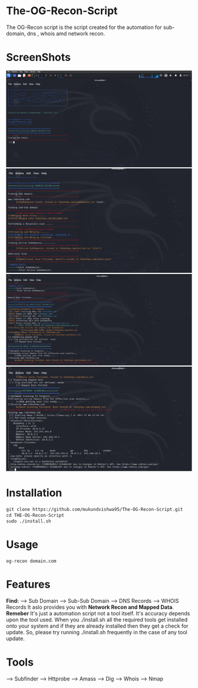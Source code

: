# The-OG-Recon-Script
The OG-Recon script is the script created for the automation for sub-domain, dns , whois amd network recon.

# ScreenShots
![images/Screenshot(38).png](https://github.com/mukundvishwa95/The-OG-Recon-Script/blob/main/images/Screenshot%20(38).png?raw=true)
![images/Screenshot(38).png](https://github.com/mukundvishwa95/The-OG-Recon-Script/blob/main/images/Screenshot%20(39).png?raw=true)
![images/Screenshot(38).png](https://github.com/mukundvishwa95/The-OG-Recon-Script/blob/main/images/Screenshot%20(40).png?raw=true)
![images/Screenshot(38).png](https://github.com/mukundvishwa95/The-OG-Recon-Script/blob/main/images/Screenshot%20(41).png?raw=true)

# Installation
```
git clone https://github.com/mukundvishwa95/The-OG-Recon-Script.git
cd THE-OG-Recon-Script
sudo ./install.sh
```
# Usage

```
og-recon domain.com
```

# Features
**Find:**
--> Sub Domain
--> Sub-Sub Domain
--> DNS Records
--> WHOIS Records
It aslo provides you with **Network Recon and Mapped Data**.
**Remeber**
It's just a automation script not a tool itself.
It's accuracy depends upon the tool used.
When you ./install.sh all the required tools get installed onto your system and if they are already installed then they get a check for update.
So, please try running ./install.sh frequently in the case of any tool update.

# Tools
--> Subfinder
--> Httprobe
--> Amass
--> Dig
--> Whois
--> Nmap

